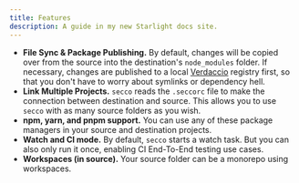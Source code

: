 ```yaml
---
title: Features
description: A guide in my new Starlight docs site.
---
```


- **File Sync & Package Publishing.** By default, changes will be copied over from the source into the destination's `node_modules` folder. If necessary, changes are published to a local [Verdaccio](https://verdaccio.org/) registry first, so that you don't have to worry about symlinks or dependency hell.
- **Link Multiple Projects.** `secco` reads the `.seccorc` file to make the connection between destination and source. This allows you to use `secco` with as many source folders as you wish.
- **npm, yarn, and pnpm support.** You can use any of these package managers in your source and destination projects.
- **Watch and CI mode.** By default, `secco` starts a watch task. But you can also only run it once, enabling CI End-To-End testing use cases.
- **Workspaces (in source).** Your source folder can be a monorepo using workspaces.
